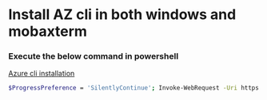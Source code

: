 # Install AZ cli in both windows and mobaxterm

### Execute the below command in powershell
[Azure cli installation](https://learn.microsoft.com/en-us/cli/azure/install-azure-cli-windows?tabs=powershell)
```bash
$ProgressPreference = 'SilentlyContinue'; Invoke-WebRequest -Uri https://aka.ms/installazurecliwindows -OutFile .\AzureCLI.msi; Start-Process msiexec.exe -Wait -ArgumentList '/I AzureCLI.msi /quiet'; Remove-Item .\AzureCLI.msi
```

